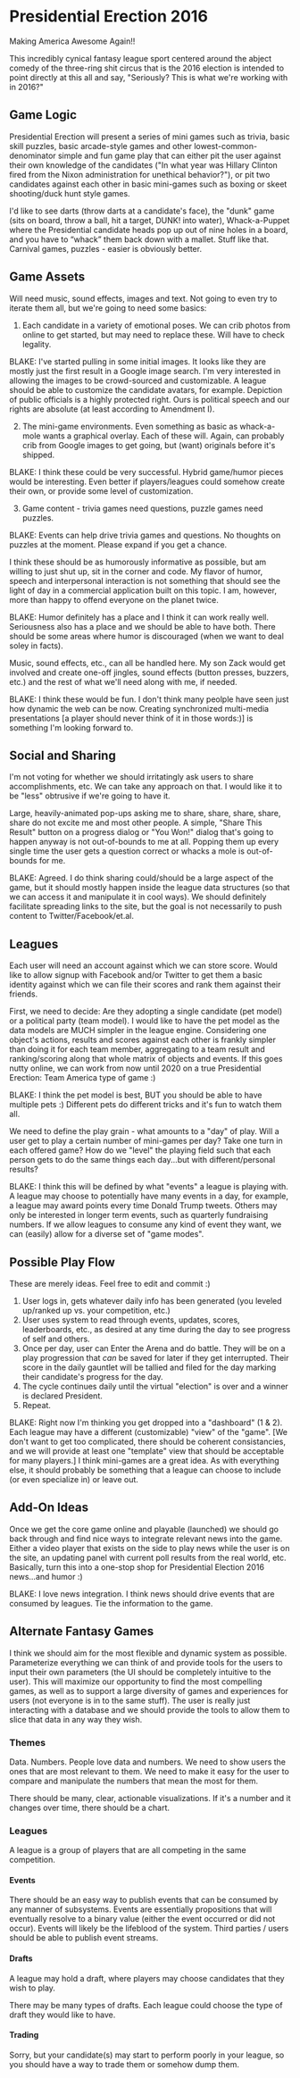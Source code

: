 # Presidential Erection 2016
Making America Awesome Again!!

This incredibly cynical fantasy league sport centered around the abject comedy of the three-ring shit circus that is the 2016 election is intended to point directly at this all and say, "Seriously? This is what we're working with in 2016?"

## Game Logic
Presidential Erection will present a series of mini games such as trivia, basic skill puzzles, basic arcade-style games and other lowest-common-denominator simple and fun game play that can either pit the user against their own knowledge of the candidates ("In what year was Hillary Clinton fired from the Nixon administration for unethical behavior?"), or pit two candidates against each other in basic mini-games such as boxing or skeet shooting/duck hunt style games.

I'd like to see darts (throw darts at a candidate's face), the "dunk" game (sits on board, throw a ball, hit a target, DUNK! into water), Whack-a-Puppet where the Presidential candidate heads pop up out of nine holes in a board, and you have to “whack” them back down with a mallet. Stuff like that. Carnival games, puzzles - easier is obviously better.

## Game Assets
Will need music, sound effects, images and text. Not going to even try to iterate them all, but we're going to need some basics:

1. Each candidate in a variety of emotional poses. We can crib photos from online to get started, but may need to replace these. Will have to check legality.

BLAKE: I've started pulling in some initial images. It looks like they are mostly just the first result in a Google image search. I'm very interested in allowing the images to be crowd-sourced and customizable. A league should be able to customize the candidate avatars, for example. Depiction of public officials is a highly protected right. Ours is political speech and our rights are absolute (at least according to Amendment I).

2. The mini-game environments. Even something as basic as whack-a-mole wants a graphical overlay. Each of these will. Again, can probably crib from Google images to get going, but (want) originals before it's shipped.

BLAKE: I think these could be very successful. Hybrid game/humor pieces would be interesting. Even better if players/leagues could somehow create their own, or provide some level of customization.

3. Game content - trivia games need questions, puzzle games need puzzles.

BLAKE: Events can help drive trivia games and questions. No thoughts on puzzles at the moment. Please expand if you get a chance.

I think these should be as humorously informative as possible, but am willing to just shut up, sit in the corner and code. My flavor of humor, speech and interpersonal interaction is not something that should see the light of day in a commercial application built on this topic. I am, however, more than happy to offend everyone on the planet twice.

BLAKE: Humor definitely has a place and I think it can work really well. Seriousness also has a place and we should be able to have both. There should be some areas where humor is discouraged (when we want to deal soley in facts).

Music, sound effects, etc., can all be handled here. My son Zack would get involved and create one-off jingles, sound effects (button presses, buzzers, etc.) and the rest of what we'll need along with me, if needed.

BLAKE: I think these would be fun. I don't think many peolple have seen just how dynamic the web can be now. Creating synchronized multi-media presentations [a player should never think of it in those words:)] is something I'm looking forward to.

## Social and Sharing
I'm not voting for whether we should irritatingly ask users to share accomplishments, etc. We can take any approach on that. I would like it to be "less" obtrusive if we're going to have it.

Large, heavily-animated pop-ups asking me to share, share, share, share, share do not excite me and most other people. A simple, "Share This Result" button on a progress dialog or "You Won!" dialog that's going to happen anyway is not out-of-bounds to me at all. Popping them up every single time the user gets a question correct or whacks a mole is out-of-bounds for me.

BLAKE: Agreed. I do think sharing could/should be a large aspect of the game, but it should mostly happen inside the league data structures (so that we can access it and manipulate it in cool ways). We should definitely facilitate spreading links to the site, but the goal is not necessarily to push content to Twitter/Facebook/et.al. 

## Leagues
Each user will need an account against which we can store score. Would like to allow signup with Facebook and/or Twitter to get them a basic identity against which we can file their scores and rank them against their friends.

First, we need to decide: Are they adopting a single candidate (pet model) or a political party (team model). I would like to have the pet model as the data models are MUCH simpler in the league engine. Considering one object's actions, results and scores against each other is frankly simpler than doing it for each team member, aggregating to a team result and ranking/scoring along that whole matrix of objects and events. If this goes nutty online, we can work from now until 2020 on a true Presidential Erection: Team America type of game :)

BLAKE: I think the pet model is best, BUT you should be able to have multiple pets :) Different pets do different tricks and it's fun to watch them all.

We need to define the play grain - what amounts to a "day" of play. Will a user get to play a certain number of mini-games per day? Take one turn in each offered game? How do we "level" the playing field such that each person gets to do the same things each day...but with different/personal results?

BLAKE: I think this will be defined by what "events" a league is playing with. A league may choose to potentially have many events in a day, for example, a league may award points every time Donald Trump tweets. Others may only be interested in longer term events, such as quarterly fundraising numbers. If we allow leagues to consume any kind of event they want, we can (easily) allow for a diverse set of "game modes".

## Possible Play Flow
These are merely ideas. Feel free to edit and commit :)

1. User logs in, gets whatever daily info has been generated (you leveled up/ranked up vs. your competition, etc.)
2. User uses system to read through events, updates, scores, leaderboards, etc., as desired at any time during the day to see progress of self and others.
3. Once per day, user can Enter the Arena and do battle. They will be on a play progression that *can* be saved for later if they get interrupted. Their score in the daily gauntlet will be tallied and filed for the day marking their candidate's progress for the day.
4. The cycle continues daily until the virtual "election" is over and a winner is declared President.
5. Repeat.

BLAKE: Right now I'm thinking you get dropped into a "dashboard" (1 & 2). Each league may have a different (customizable) "view" of the "game". [We don't want to get too complicated, there should be coherent consistancies, and we will provide at least one "template" view that should be acceptable for many players.] I think mini-games are a great idea. As with everything else, it should probably be something that a league can choose to include (or even specialize in) or leave out. 

## Add-On Ideas
Once we get the core game online and playable (launched) we should go back through and find nice ways to integrate relevant news into the game. Either a video player that exists on the side to play news while the user is on the site, an updating panel with current poll results from the real world, etc. Basically, turn this into a one-stop shop for Presidential Election 2016 news...and humor :)

BLAKE: I love news integration. I think news should drive events that are consumed by leagues. Tie the information to the game.

## Alternate Fantasy Games

I think we should aim for the most flexible and dynamic system as possible. Parameterize everything we can think of and provide tools for the users to input their own parameters (the UI should be completely intuitive to the user). This will maximize our opportunity to find the most compelling games, as well as to support a large diversity of games and experiences for users (not everyone is in to the same stuff). The user is really just interacting with a database and we should provide the tools to allow them to slice that data in any way they wish.


### Themes

Data. Numbers. People love data and numbers. We need to show users the ones that are most relevant to them. We need to make it easy for the user to compare and manipulate the numbers that mean the most for them.

There should be many, clear, actionable visualizations. If it's a number and it changes over time, there should be a chart.


### Leagues

A league is a group of players that are all competing in the same competition.

#### Events

There should be an easy way to publish events that can be consumed by any manner of subsystems. Events are essentially propositions that will eventually resolve to a binary value (either the event occurred or did not occur). Events will likely be the lifeblood of the system. Third parties / users should be able to publish event streams.

#### Drafts

A league may hold a draft, where players may choose candidates that they wish to play.

There may be many types of drafts. Each league could choose the type of draft they would like to have.

#### Trading

Sorry, but your candidate(s) may start to perform poorly in your league, so you should have a way to trade them or somehow dump them.

